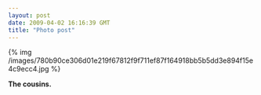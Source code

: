 ```yaml
---
layout: post
date: 2009-04-02 16:16:39 GMT
title: "Photo post"
---
```

{% img /images/780b90ce306d01e219f67812f9f711ef87f164918bb5b5dd3e894f15e4c9ecc4.jpg %}

<b>The cousins.</b>